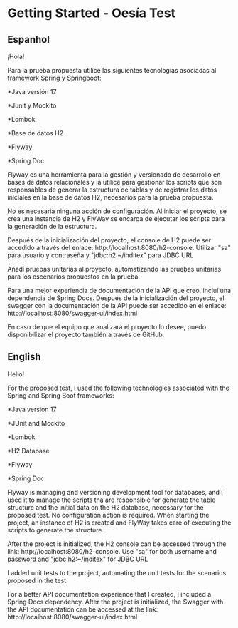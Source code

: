 # Getting Started - Oesía Test

## Espanhol

¡Hola!

Para la prueba propuesta utilicé las siguientes tecnologías asociadas al framework Spring y Springboot:

*Java versión 17

*Junit y Mockito

*Lombok

*Base de datos H2

*Flyway

*Spring Doc

Flyway es una herramienta para la gestión y versionado de desarrollo en bases de datos relacionales y la utilicé para gestionar los scripts que son responsables de generar la estructura de tablas y de registrar los datos iniciales en la base de datos H2, necesarios para la prueba propuesta.

No es necesaria ninguna acción de configuración. Al iniciar el proyecto, se crea una instancia de H2 y FlyWay se encarga de ejecutar los scripts para la generación de la estructura.

Después de la inicialización del proyecto, el console de H2 puede ser accedido a través del enlace: http://localhost:8080/h2-console. Utilizar "sa" para usuario y contraseña y "jdbc:h2:~/inditex" para JDBC URL

Añadí pruebas unitarias al proyecto, automatizando las pruebas unitarias para los escenarios propuestos en la prueba.

Para una mejor experiencia de documentación de la API que creo, incluí una dependencia de Spring Docs. Después de la inicialización del proyecto, el swagger con la documentación de la API puede ser accedido en el enlace: http://localhost:8080/swagger-ui/index.html

En caso de que el equipo que analizará el proyecto lo desee, puedo disponibilizar el proyecto también a través de GitHub.


## English

Hello!

For the proposed test, I used the following technologies associated with the Spring and Spring Boot frameworks:

*Java version 17

*JUnit and Mockito

*Lombok

*H2 Database

*Flyway

*Spring Doc

Flyway is managing and versioning development tool for databases, and I used it to manage the scripts tha are responsible for generate the table structure and the initial data on the H2 database, necessary for the proposed test.
No configuration action is required. When starting the project, an instance of H2 is created and FlyWay takes care of executing the scripts to generate the structure.

After the project is initialized, the H2 console can be accessed through the link: http://localhost:8080/h2-console. Use "sa" for both username and password and "jdbc:h2:~/inditex" for JDBC URL

I added unit tests to the project, automating the unit tests for the scenarios proposed in the test.

For a better API documentation experience that I created, I included a Spring Docs dependency. After the project is initialized, the Swagger with the API documentation can be accessed at the link: http://localhost:8080/swagger-ui/index.html